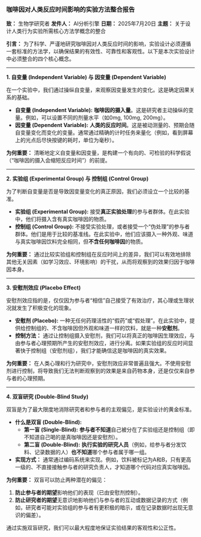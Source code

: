 ### **咖啡因对人类反应时间影响的实验方法整合报告**

**致：** 生物学研究者
**发件人：** AI分析引擎
**日期：** 2025年7月20日
**主题：** 关于设计人类行为实验所需核心方法学概念的整合

**引言：**
为了科学、严谨地研究咖啡因对人类反应时间的影响，实验设计必须遵循一套标准的方法学，以确保结果的有效性、可靠性和客观性。以下是本次实验设计中必须整合的四个核心概念。

---

**1. 自变量 (Independent Variable) 与 因变量 (Dependent Variable)**

在一个实验中，我们通过操纵自变量，来观察因变量发生的变化。这是确定因果关系的基础。

*   **自变量 (Independent Variable):** **咖啡因的摄入量**。这是研究者主动操纵的变量。例如，可以设置不同的剂量水平（如0mg, 100mg, 200mg）。
*   **因变量 (Dependent Variable):** **人类的反应时间**。这是被动测量的、预期会随自变量变化而变化的变量。通常通过精确的计时任务来量化（例如，看到屏幕上的光点后尽快按键的耗时，单位为毫秒）。

**为何重要：** 清晰地定义自变量和因变量，是构建一个有向的、可检验的科学假说（“咖啡因的摄入会缩短反应时间”）的前提。

---

**2. 实验组 (Experimental Group) 与 控制组 (Control Group)**

为了判断自变量是否是导致因变量变化的真正原因，我们必须设立一个比较的基准。

*   **实验组 (Experimental Group):** 接受**真正实验处理**的参与者群体。在此实验中，他们将摄入含有真实咖啡因的物质。
*   **控制组 (Control Group):** 不接受实验处理，或者接受一个“伪处理”的参与者群体。他们是用于比较的基准线。在此实验中，他们应该摄入一种外观、味道与真实咖啡因饮料完全相同，但**不含任何咖啡因**的物质。

**为何重要：** 通过比较实验组和控制组在反应时间上的差异，我们可以有效地排除其他无关因素（如学习效应、环境影响）的干扰，从而将观察到的效果归因于咖啡因本身。

---

**3. 安慰剂效应 (Placebo Effect)**

安慰剂效应指的是，仅仅因为参与者“相信”自己接受了有效治疗，其心理或生理状况就发生了积极变化的现象。

*   **安慰剂 (Placebo):** 一种无任何药理活性的“假药”或“假处理”。在此实验中，提供给控制组的、不含咖啡因但外观和味道一样的饮料，就是一种**安慰剂**。
*   **控制方法：** 通过让控制组摄入安慰剂，我们可以将真正的咖啡因生理效应，与由参与者心理预期所产生的安慰剂效应，进行分离。如果实验组的反应时间显著快于控制组（安慰剂组），我们才能确信这是咖啡因的真实效果。

**为何重要：** 在人类心理和行为研究中，安慰剂效应非常普遍且强大。不使用安慰剂进行控制，将导致我们无法判断观察到的效果是来自药物本身，还是仅仅来自参与者的心理预期。

---

**4. 双盲研究 (Double-Blind Study)**

双盲是为了最大限度地消除研究者和参与者的主观偏见，是实验设计的黄金标准。

*   **什么是双盲 (Double-Blind):**
    *   **第一盲 (Single-Blind):** **参与者不知道**自己被分在了实验组还是控制组（即不知道自己喝的是真咖啡因还是安慰剂）。
    *   **第二盲 (Double-Blind):** **执行实验的研究人员**（例如，给参与者分发饮料、记录数据的人）**也不知道**哪个参与者属于哪一组。
*   **实现方式：** 通常通过编码系统来实现。例如，饮料被标记为A和B，只有更高一级的、不直接接触参与者的研究负责人，才知道哪个代码对应真实咖啡因。

**为何重要：** 双盲可以防止两种潜在的偏见：
1.  **防止参与者的期望**影响他们的表现（已由安慰剂控制）。
2.  **防止研究者的期望**无意识地影响他们与参与者的互动或数据记录的方式（例如，研究者可能对实验组的参与者有更积极的暗示，或在记录数据时出现无意识的偏差）。

通过实施双盲研究，我们可以最大程度地保证实验结果的客观性和公正性。
